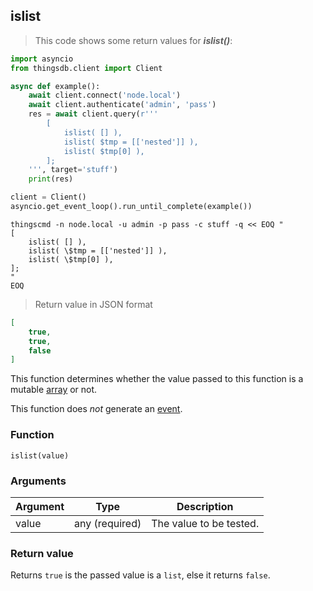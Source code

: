 ## islist

> This code shows some return values for ***islist()***:

```python
import asyncio
from thingsdb.client import Client

async def example():
    await client.connect('node.local')
    await client.authenticate('admin', 'pass')
    res = await client.query(r'''
        [
            islist( [] ),
            islist( $tmp = [['nested']] ),
            islist( $tmp[0] ),
        ];
    ''', target='stuff')
    print(res)

client = Client()
asyncio.get_event_loop().run_until_complete(example())
```

```shell
thingscmd -n node.local -u admin -p pass -c stuff -q << EOQ "
[
    islist( [] ),
    islist( \$tmp = [['nested']] ),
    islist( \$tmp[0] ),
];
"
EOQ
```

> Return value in JSON format

```json
[
    true,
    true,
    false
]
```

This function determines whether the value passed to this function
is a mutable [array](#array) or not.

This function does *not* generate an [event](#events).

### Function
`islist(value)`

### Arguments
Argument | Type | Description
-------- | ---- | -----------
value | any (required) | The value to be tested.

### Return value
Returns `true` is the passed value is a `list`, else it returns `false`.
